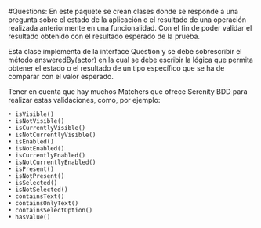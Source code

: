 #Questions: 
En este paquete se crean clases donde se responde a una
pregunta sobre el estado de la aplicación o el resultado de una operación
realizada anteriormente en una funcionalidad. Con el fin de poder validar el
resultado obtenido con el resultado esperado de la prueba.

Esta clase implementa de la interface Question<ANSWER> y se debe
sobrescribir el método answeredBy(actor) en la cual se debe escribir la lógica
que permita obtener el estado o el resultado de un tipo específico que se ha
de comparar con el valor esperado.

Tener en cuenta que hay muchos Matchers que ofrece Serenity BDD para
realizar estas validaciones, como, por ejemplo:

    • isVisible()
    • isNotVisible()
    • isCurrentlyVisible()
    • isNotCurrentlyVisible()
    • isEnabled()
    • isNotEnabled()
    • isCurrentlyEnabled()
    • isNotCurrentlyEnabled()
    • isPresent()
    • isNotPresent()
    • isSelected()
    • isNotSelected()
    • containsText()
    • containsOnlyText()
    • containsSelectOption()
    • hasValue()

